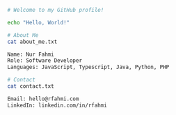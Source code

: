 ```sh
# Welcome to my GitHub profile!

echo "Hello, World!"
```

```sh
# About Me
cat about_me.txt
```
```txt
Name: Nur Fahmi
Role: Software Developer
Languages: JavaScript, Typescript, Java, Python, PHP
```
```sh
# Contact
cat contact.txt
```
```txt
Email: hello@rfahmi.com
LinkedIn: linkedin.com/in/rfahmi
```
